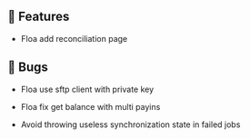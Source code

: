 ## 🚀 Features

- Floa add reconciliation page


## 🐛 Bugs

- Floa use sftp client with private key

- Floa fix get balance with multi payins

- Avoid throwing useless synchronization state in failed jobs
